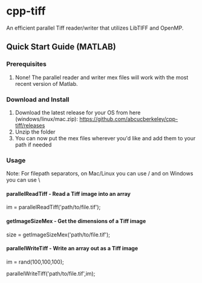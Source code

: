 # cpp-tiff
An efficient parallel Tiff reader/writer that utilizes LibTIFF and OpenMP.

## Quick Start Guide (MATLAB)

### Prerequisites
1. None! The parallel reader and writer mex files will work with the most recent version of Matlab.

### Download and Install
1. Download the latest release for your OS from here (windows/linux/mac.zip): https://github.com/abcucberkeley/cpp-tiff/releases
2. Unzip the folder
3. You can now put the mex files wherever you'd like and add them to your path if needed

### Usage
Note: For filepath separators, on Mac/Linux you can use / and on Windows you can use \

#### parallelReadTiff - Read a Tiff image into an array
im = parallelReadTiff('path/to/file.tif');

#### getImageSizeMex - Get the dimensions of a Tiff image
size = getImageSizeMex('path/to/file.tif');

#### parallelWriteTiff - Write an array out as a Tiff image
im = rand(100,100,100);

parallelWriteTiff('path/to/file.tif',im);
